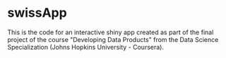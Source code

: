 # swissApp
This is the code for an interactive shiny app created as part of the final project of the course "Developing Data Products" from the Data Science Specialization (Johns Hopkins University - Coursera).
